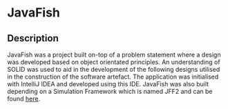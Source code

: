 # JavaFish

## Description

JavaFish was a project built on-top of a problem statement where a design was developed based on object orientated principles. An understanding of SOLID was used to aid in the development of the following designs utilised in the construction of the software artefact. The application was initialised with IntelliJ IDEA and developed using this IDE. JavaFish was also built depending on a Simulation Framework which is named JFF2 and can be found [here](src/libraries/).